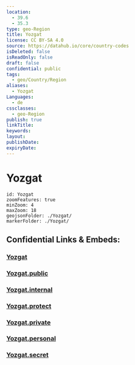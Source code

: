 ```yaml
---
location:
  - 39.6
  - 35.3
type: geo-Region
title: Yozgat
license: CC BY-SA 4.0
source: https://datahub.io/core/country-codes
isDeleted: false
isReadOnly: false
draft: false
confidential: public
tags:
  - geo/Country/Region
aliases:
  - Yozgat
Languages:
  - de
cssclasses:
  - geo-Region
publish: true
linkTitle:
keywords:
layout:
publishDate:
expiryDate:
---
```


# Yozgat

```leaflet
id: Yozgat
zoomFeatures: true 
minZoom: 4 
maxZoom: 18
geojsonFolder: ./Yozgat/
markerFolder: ./Yozgat/
```


## Confidential Links & Embeds: 

### [Yozgat](/_Standards/Earth/Continent/Europe/Europe~East/Turkey/Provinces~Turkey/Yozgat.md) 

### [Yozgat.public](/_public/Earth/Continent/Europe/Europe~East/Turkey/Provinces~Turkey/Yozgat.public.md) 

### [Yozgat.internal](/_internal/Earth/Continent/Europe/Europe~East/Turkey/Provinces~Turkey/Yozgat.internal.md) 

### [Yozgat.protect](/_protect/Earth/Continent/Europe/Europe~East/Turkey/Provinces~Turkey/Yozgat.protect.md) 

### [Yozgat.private](/_private/Earth/Continent/Europe/Europe~East/Turkey/Provinces~Turkey/Yozgat.private.md) 

### [Yozgat.personal](/_personal/Earth/Continent/Europe/Europe~East/Turkey/Provinces~Turkey/Yozgat.personal.md) 

### [Yozgat.secret](/_secret/Earth/Continent/Europe/Europe~East/Turkey/Provinces~Turkey/Yozgat.secret.md)

